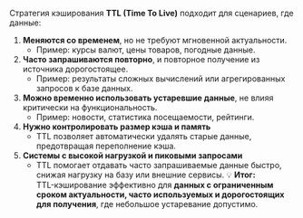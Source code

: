 Стратегия кэширования **TTL (Time To Live)** подходит для сценариев, где данные:
1. **Меняются со временем**, но не требуют мгновенной актуальности.
    - Пример: курсы валют, цены товаров, погодные данные.
2. **Часто запрашиваются повторно**, и повторное получение из источника дорогостоящее.
    - Пример: результаты сложных вычислений или агрегированных запросов к базе данных.
3. **Можно временно использовать устаревшие данные**, не влияя критически на функциональность.
    - Пример: новости, статистика посещаемости, рейтинги.
4. **Нужно контролировать размер кэша и память**
    - TTL позволяет автоматически удалять старые данные, предотвращая переполнение кэша.
5. **Системы с высокой нагрузкой и пиковыми запросами**
    - TTL помогает отдавать часто запрашиваемые данные быстро, снижая нагрузку на базу или внешние сервисы.
💡 **Итог:**  
TTL-кэширование эффективно для **данных с ограниченным сроком актуальности, часто используемых и дорогостоящих для получения**, где небольшое устаревание допустимо.